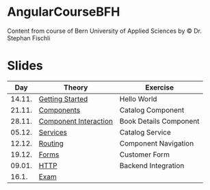 # AngularCourseBFH

Content from course of Bern University of Applied Sciences by © Dr. Stephan Fischli

# Slides

| Day    | Theory                                               | Exercise               |
|--------|------------------------------------------------------|------------------------|
| 14.11. | [Getting Started](getting-started.md)                | Hello World            |
| 21.11. | [Components](components.md)                          | Catalog Component      |
| 28.11. | [Component Interaction](component-interaction.md)    | Book Details Component |
| 05.12. | [Services](services.md)                              | Catalog Service        |
| 12.12. | [Routing](routing.md)                                | Component Navigation   |
| 19.12. | [Forms](forms.md)                                    | Customer Form          |
| 09.01. | [HTTP](http.md)                                      | Backend Integration    |
| 16.1.  | [Exam]()                                             |                        |